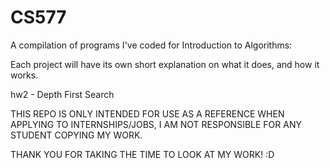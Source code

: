 # CS577
A compilation of programs I've coded for Introduction to Algorithms:

Each project will have its own short explanation on what it does, and how it works. 

hw2 - Depth First Search

THIS REPO IS ONLY INTENDED FOR USE AS A REFERENCE WHEN APPLYING TO INTERNSHIPS/JOBS, I AM NOT RESPONSIBLE FOR ANY STUDENT COPYING MY WORK. 


THANK YOU FOR TAKING THE TIME TO LOOK AT MY WORK! :D
